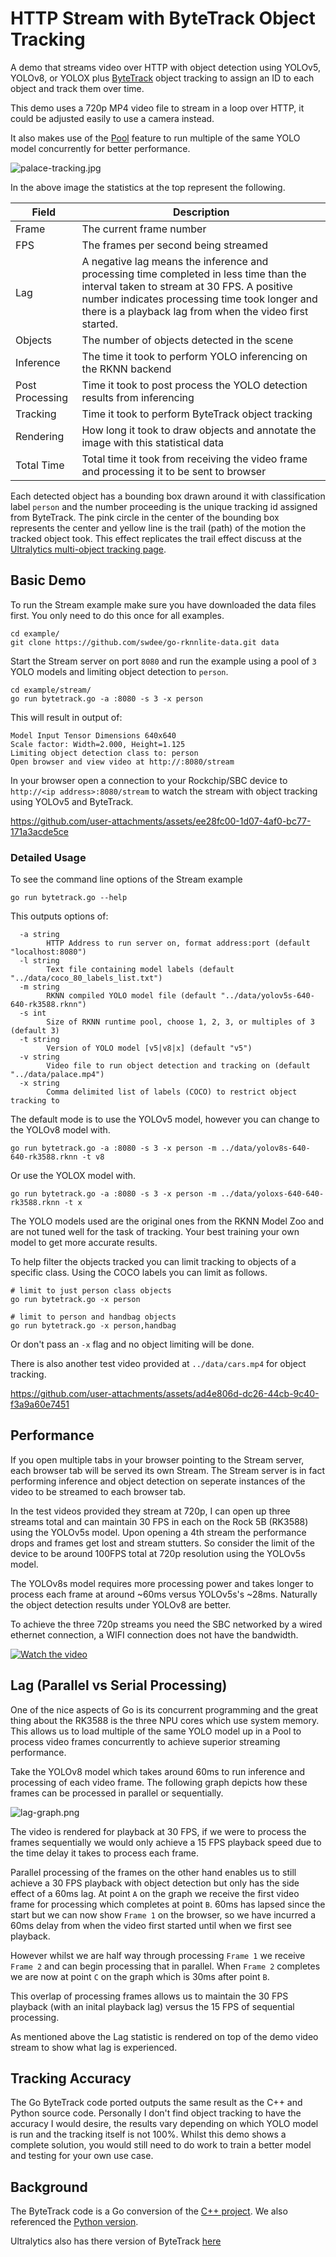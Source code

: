 # HTTP Stream with ByteTrack Object Tracking

A demo that streams video over HTTP with object detection using YOLOv5, YOLOv8, or YOLOX
plus [ByteTrack](https://github.com/ifzhang/ByteTrack) object tracking to 
assign an ID to each object and track them over time.

This demo uses a 720p MP4 video file to stream in a loop over HTTP, it could be adjusted
easily to use a camera instead.

It also makes use of the [Pool](../pool) feature to run multiple of the same YOLO model concurrently
for better performance.

![palace-tracking.jpg](palace-tracking.jpg)

In the above image the statistics at the top represent the following.

| Field           | Description                                                                                                                                                                                                                                        |
|-----------------|----------------------------------------------------------------------------------------------------------------------------------------------------------------------------------------------------------------------------------------------------|
| Frame           | The current frame number                                                                                                                                                                                                                           |
| FPS             | The frames per second being streamed                                                                                                                                                                                                               |
| Lag             | A negative lag means the inference and processing time completed in less time than the interval taken to stream at 30 FPS.  A positive number indicates processing time took longer and there is a playback lag from when the video first started. |
| Objects         | The number of objects detected in the scene                                                                                                                                                                                                        |
| Inference       | The time it took to perform YOLO inferencing on the RKNN backend                                                                                                                                                                                   |
| Post Processing | Time it took to post process the YOLO detection results from inferencing                                                                                                                                                                           |
| Tracking        | Time it took to perform ByteTrack object tracking                                                                                                                                                                                                  |
| Rendering       | How long it took to draw objects and annotate the image with this statistical data                                                                                                                                                                 |
| Total Time      | Total time it took from receiving the video frame and processing it to be sent to browser                                                                                                                                                          |

Each detected object has a bounding box drawn around it with classification label `person` 
and the number proceeding is the unique tracking id assigned from ByteTrack.   The pink circle
in the center of the bounding box represents the center and yellow line is the trail (path)
of the motion the tracked object took.  This effect replicates the trail effect discuss
at the [Ultralytics multi-object tracking page](https://docs.ultralytics.com/modes/track/).



## Basic Demo


To run the Stream example make sure you have downloaded the data files first.
You only need to do this once for all examples.

```
cd example/
git clone https://github.com/swdee/go-rknnlite-data.git data
```

Start the Stream server on port `8080` and run the example using a pool 
of `3` YOLO models and limiting object detection to `person`.
```
cd example/stream/
go run bytetrack.go -a :8080 -s 3 -x person
```

This will result in output of:
```
Model Input Tensor Dimensions 640x640
Scale factor: Width=2.000, Height=1.125
Limiting object detection class to: person
Open browser and view video at http://:8080/stream
```

In your browser open a connection to your Rockchip/SBC device to `http://<ip address>:8080/stream`
to watch the stream with object tracking using YOLOv5 and ByteTrack.



https://github.com/user-attachments/assets/ee28fc00-1d07-4af0-bc77-171a3acde5ce



### Detailed Usage


To see the command line options of the Stream example
```
go run bytetrack.go --help
```

This outputs options of:
```
  -a string
        HTTP Address to run server on, format address:port (default "localhost:8080")
  -l string
        Text file containing model labels (default "../data/coco_80_labels_list.txt")
  -m string
        RKNN compiled YOLO model file (default "../data/yolov5s-640-640-rk3588.rknn")
  -s int
        Size of RKNN runtime pool, choose 1, 2, 3, or multiples of 3 (default 3)
  -t string
        Version of YOLO model [v5|v8|x] (default "v5")
  -v string
        Video file to run object detection and tracking on (default "../data/palace.mp4")
  -x string
        Comma delimited list of labels (COCO) to restrict object tracking to
```

The default mode is to use the YOLOv5 model, however you can change to the YOLOv8 model with.
```
go run bytetrack.go -a :8080 -s 3 -x person -m ../data/yolov8s-640-640-rk3588.rknn -t v8
```

Or use the YOLOX model with.
```
go run bytetrack.go -a :8080 -s 3 -x person -m ../data/yoloxs-640-640-rk3588.rknn -t x
```

The YOLO models used are the original ones from the RKNN Model Zoo and are not tuned 
well for the task of tracking.   Your best training your own model to get more accurate
results.   

To help filter the objects tracked you can limit tracking to objects of 
a specific class.  Using the COCO labels you can limit as follows.

```
# limit to just person class objects
go run bytetrack.go -x person

# limit to person and handbag objects
go run bytetrack.go -x person,handbag
```

Or don't pass an `-x` flag and no object limiting will be done.

There is also another test video provided at `../data/cars.mp4` for object tracking.


https://github.com/user-attachments/assets/ad4e806d-dc26-44cb-9c40-f3a9a60e7451




## Performance

If you open multiple tabs in your browser pointing to the Stream server, each
browser tab will be served its own Stream.  The Stream server is in fact performing
inference and object detection on seperate instances of the video to be streamed
to each browser tab.

In the test videos provided they stream at 720p, I can open up three streams total
and can maintain 30 FPS in each on the Rock 5B (RK3588) using the YOLOv5s model.
Upon opening a 4th stream the performance drops and frames get lost and stream 
stutters.  So consider the limit of the device to be around 100FPS total 
at 720p resolution using the YOLOv5s model.

The YOLOv8s model requires more processing power and takes longer to process
each frame at around ~60ms versus YOLOv5s's ~28ms.  Naturally the object detection
results under YOLOv8 are better.

To achieve the three 720p streams you need the SBC networked by a wired
ethernet connection, a WIFI connection does not have the bandwidth.

[![Watch the video](https://img.youtube.com/vi/M6mvHTNQZqM/0.jpg)](https://www.youtube.com/watch?v=M6mvHTNQZqM)



## Lag (Parallel vs Serial Processing)

One of the nice aspects of Go is its concurrent programming and the great thing
about the RK3588 is the three NPU cores which use system memory.  This allows
us to load multiple of the same YOLO model up in a Pool to process video frames 
concurrently to achieve superior streaming performance.

Take the YOLOv8 model which takes around 60ms to run inference and processing
of each video frame.  The following graph depicts how these frames can be processed
in parallel or sequentially.

![lag-graph.png](lag-graph.png)

The video is rendered for playback at 30 FPS, if we were to process
the frames sequentially we would only achieve a 15 FPS playback speed due to the
time delay it takes to process each frame.

Parallel processing of the frames on the other hand enables us to still achieve
a 30 FPS playback with object detection but only has the side effect of a 60ms lag. At 
point `A` on the graph we receive the first video frame for processing which
completes at point `B`.  60ms has lapsed since the start but we can now 
show `Frame 1` on the browser, so we have incurred a 60ms delay from when the
video first started until when we first see playback.

However whilst we are half way through processing `Frame 1` we receive `Frame 2`
and can begin processing that in parallel.  When `Frame 2` completes we are now
at point `C` on the graph which is 30ms after point `B`.  

This overlap of processing frames allows us to maintain the 30 FPS playback 
(with an inital playback lag) versus the 15 FPS of sequential processing.

As mentioned above the Lag statistic is rendered on top of the demo video stream
to show what lag is experienced.


## Tracking Accuracy

The Go ByteTrack code ported outputs the same result as the C++ and Python source
code.   Personally I don't find object tracking to have the accuracy I would
desire, the results vary depending on which YOLO model is run and the tracking 
itself is not 100%.   Whilst this demo shows a complete solution, you would still 
need to do work to train a better model and testing for your own use case. 


## Background

The ByteTrack code is a Go conversion of the [C++ project](https://github.com/ifzhang/ByteTrack). 
We also referenced the [Python version](https://github.com/kadirnar/bytetrack-pip).

Ultralytics also has there version of ByteTrack [here](https://github.com/ultralytics/ultralytics/tree/main/ultralytics/trackers)

